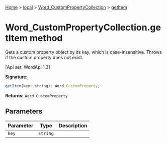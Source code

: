 [Home](./index) &gt; [local](local.md) &gt; [Word\_CustomPropertyCollection](local.word_custompropertycollection.md) &gt; [getItem](local.word_custompropertycollection.getitem.md)

# Word\_CustomPropertyCollection.getItem method

Gets a custom property object by its key, which is case-insensitive. Throws if the custom property does not exist. 

 \[Api set: WordApi 1.3\]

**Signature:**
```javascript
getItem(key: string): Word.CustomProperty;
```
**Returns:** `Word.CustomProperty`

## Parameters

|  Parameter | Type | Description |
|  --- | --- | --- |
|  `key` | `string` |  |

